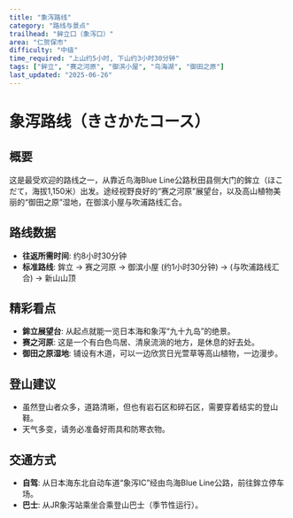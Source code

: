 ```yaml
---
title: "象泻路线"
category: "路线与景点"
trailhead: "鉾立口（象泻口）"
area: "仁贺保市"
difficulty: "中级"
time_required: "上山约5小时, 下山约3小时30分钟"
tags: ["鉾立", "赛之河原", "御滨小屋", "鸟海湖", "御田之原"]
last_updated: "2025-06-26"
---
```


# 象泻路线（きさかたコース）

## 概要
这是最受欢迎的路线之一，从靠近鸟海Blue Line公路秋田县侧大门的鉾立（ほこだて，海拔1,150米）出发。途经视野良好的“赛之河原”展望台，以及高山植物美丽的“御田之原”湿地，在御滨小屋与吹浦路线汇合。

## 路线数据
- **往返所需时间**: 约8小时30分钟
- **标准路线**: 鉾立 → 赛之河原 → 御滨小屋 (约1小时30分钟) → (与吹浦路线汇合) → 新山山顶

## 精彩看点
- **鉾立展望台**: 从起点就能一览日本海和象泻“九十九岛”的绝景。
- **赛之河原**: 这是一个有白色鸟居、清泉流淌的地方，是休息的好去处。
- **御田之原湿地**: 铺设有木道，可以一边欣赏日光萱草等高山植物，一边漫步。

## 登山建议
- 虽然登山者众多，道路清晰，但也有岩石区和碎石区，需要穿着结实的登山鞋。
- 天气多变，请务必准备好雨具和防寒衣物。

## 交通方式
- **自驾**: 从日本海东北自动车道“象泻IC”经由鸟海Blue Line公路，前往鉾立停车场。
- **巴士**: 从JR象泻站乘坐合乘登山巴士（季节性运行）。